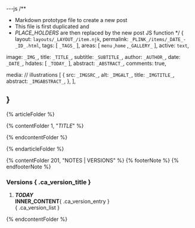 ---js
/**
 * Markdown prototype file to create a new post
 * This file is first duplicated and
 * _PLACE_HOLDERS_ are then replaced by the new post JS function
 */
{
  layout:    `layouts/_LAYOUT_/item.njk`,
  permalink: `_PLINK_/items/_DATE_-_ID_.html`,
  tags:      [ `_TAGS_` ],
  areas:     [ `menu` ,`home` ,`_GALLERY_` ],
  active:    `text`,
  
  image:     `_IMG_`,
  title:     `_TITLE_`,
  subtitle:  `_SUBTITLE_`,
  author:    `_AUTHOR_`,
  date:      `_DATE_`,
  hdates:    [ `_TODAY_` ],
  abstract:  `_ABSTRACT_`,
  comments:  true,

  media:   // illustrations
  [
    {
      src:      `_IMGSRC_`,
      alt:      `_IMGALT_`,
      title:    `_IMGTITLE_`,
      abstract: `_IMGABSTRACT_`,
    },
  ],

}
---
[comment]: # (======== Article ========)

{% articleFolder %}

{% contentFolder 1, "_TITLE_" %}

{% endcontentFolder %}

{% endarticleFolder %}

[comment]: # (======== Footnotes ========)

{% contentFolder 201, "NOTES | VERSIONS" %}
{% footerNote %}
{% endfooterNote %}

[comment]: # (======== Historique ========)

### Versions { .ca_version_title }

1. **_TODAY_**  
  __INNER_CONTENT__{ .ca_version_entry }  
{ .ca_version_list }

{% endcontentFolder %}
